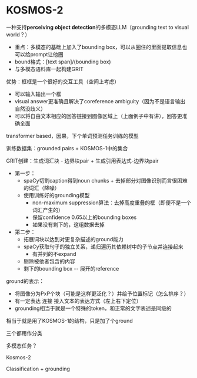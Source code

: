 # KOSMOS-2

一种支持**perceiving object detection**的多模态LLM（grounding text to visual world？）

* 重点：多模态的基础上加入了bounding box，可以从圈住的里面提取信息也可以给prompt让他圈
* bound格式：[text span]/(bounding box)
* 与多模态语料库一起构建GRIT



优势：框框是一个很好的交互工具（空间上考虑）

* 可以输入输出一个框
* visual answer更准确且解决了coreference ambiguity（因为不是语言输出 自然没歧义）
* 可以将自由文本相应的回答链接到图像区域上（上面例子中有讲），回答更准确全面



transformer based，因果，下个单词预测任务训练的模型

训练数据集：grounded pairs + KOSMOS-1中的集合



GRIT创建：生成词汇块 - 边界块pair + 生成引用表达式-边界块pair

* 第一步：
  * spaCy切割caption得到noun chunks + 去掉部分对图像识别而言很困难的词汇（降噪）
  * 使用训练好的grounding模型
    * non-maximum suppression算法：去掉高度重叠的框（即便不是一个词汇产生的）
    * 保留confidence 0.65以上的bounding boxes
    * 如果没有剩下的，这组数据去掉
* 第二步：
  * 拓展词块以达到对更复杂描述的ground能力
  * spaCy获取句子的独立关系，递归遍历其依赖树中的子节点并连接起来
    * 有并列的不expand
  * 剔除被他者包含的内容
  * 剩下的bounding box -- 展开的reference



ground的表示：

* 将图像分为PxP个块（可能是这样更泛化？）并给予位置标记（怎么排序？）
* 有一定表达 连接 接入文本的表达方式（左上右下定位）
* grounding相当于就是一个特殊的token，和正常的文字表述是同级的

相当于就是用了KOSMOS-1的结构，只是加了个ground





三个都用作分类

多模态任务？

Kosmos-2

Classification + grounding